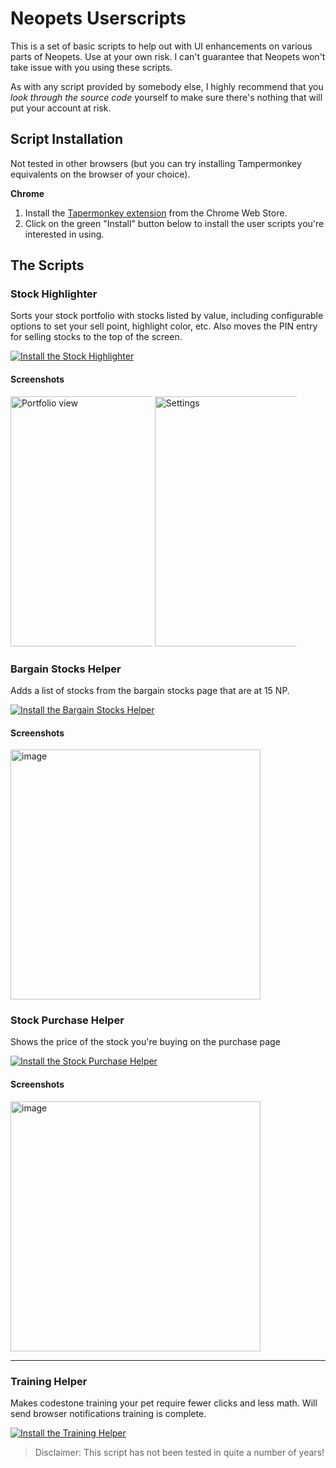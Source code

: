 # Neopets Userscripts
This is a set of basic scripts to help out with UI enhancements on various parts of Neopets. Use at your own risk. I can't guarantee that Neopets won't take issue with you using these scripts.

As with any script provided by somebody else, I highly recommend that you *look through the source code* yourself to make sure there's nothing that will put your account at risk.

## Script Installation
Not tested in other browsers (but you can try installing Tampermonkey equivalents on the browser of your choice).

**Chrome**
1) Install the [Tapermonkey extension](https://chrome.google.com/webstore/detail/tampermonkey/dhdgffkkebhmkfjojejmpbldmpobfkfo) from the Chrome Web Store. 
2) Click on the green "Install" button below to install the user scripts you're interested in using.

## The Scripts

### Stock Highlighter
Sorts your stock portfolio with stocks listed by value, including configurable options to set your sell point, highlight color, etc. Also moves the PIN entry for selling stocks to the top of the screen.

[![Install the Stock Highlighter](https://img.shields.io/static/v1?label=&message=Install+Stock+Highlighter&color=2ea44f&style=for-the-badge)](https://github.com/Meerca/Neopets-Userscripts/raw/main/stock-highlighter.user.js)

#### Screenshots
<img style="width: 400px; max-width: 45%;" alt="Portfolio view" src="https://user-images.githubusercontent.com/563879/160717689-022387c2-e5ed-42bf-a640-808512d07c41.png"> <img style="width: 400px; max-width: 45%;" alt="Settings" src="https://user-images.githubusercontent.com/563879/160717551-5b7ad85f-b0f0-4df8-ba85-8d73ae5c42f7.png">

### Bargain Stocks Helper
Adds a list of stocks from the bargain stocks page that are at 15 NP.

[![Install the Bargain Stocks Helper](https://img.shields.io/static/v1?label=&message=Install+Bargain+Stocks+Helper&color=2ea44f&style=for-the-badge)](https://github.com/Meerca/Neopets-Userscripts/raw/main/bargain-stocks.user.js)


#### Screenshots
<img style="width: 400px; max-width: 100%" alt="image" src="https://user-images.githubusercontent.com/563879/160718002-96c736ed-e011-4f32-ac51-3bd582a5fb98.png">


### Stock Purchase Helper
Shows the price of the stock you're buying on the purchase page

[![Install the Stock Purchase Helper](https://img.shields.io/static/v1?label=&message=Install+Stock+Purchase+Helper&color=2ea44f&style=for-the-badge)](https://github.com/Meerca/Neopets-Userscripts/raw/main/stock-price.user.js)

#### Screenshots
<img style="width: 400px; max-width: 100%" alt="image" src="https://user-images.githubusercontent.com/563879/160718071-572e3385-bc8c-455f-bad4-e60e697f826a.png">

---

### Training Helper
Makes codestone training your pet require fewer clicks and less math. Will send browser notifications training is complete.

[![Install the Training Helper](https://img.shields.io/static/v1?label=&message=Install+Bargain+Stocks+Helper&color=bbe026&style=for-the-badge)](https://github.com/Meerca/Neopets-Userscripts/raw/main/training-helper.user.js)



> Disclaimer: This script has not been tested in quite a number of years!
